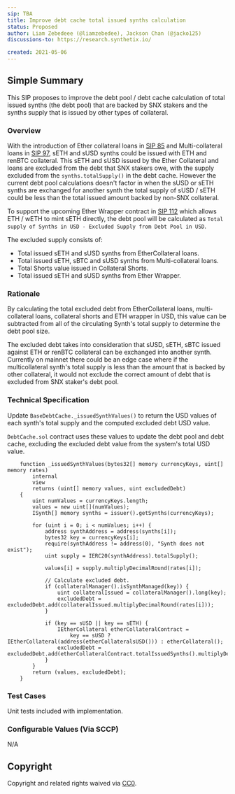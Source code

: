 ```yaml
---
sip: TBA
title: Improve debt cache total issued synths calculation
status: Proposed
author: Liam Zebedeee (@liamzebedee), Jackson Chan (@jacko125)
discussions-to: https://research.synthetix.io/

created: 2021-05-06
---
```


## Simple Summary

This SIP proposes to improve the debt pool / debt cache calculation of total issued synths (the debt pool) that are backed by SNX stakers and the synths supply that is issued by other types of collateral.

### Overview

With the introduction of Ether collateral loans in [SIP 85](https://sips.synthetix.io/sips/sip-85) and Multi-collateral loans in [SIP 97](https://sips.synthetix.io/sips/sip-97), sETH and sUSD synths could be issued with ETH and renBTC collateral. This sETH and sUSD issued by the Ether Collateral and loans are excluded from the debt that SNX stakers owe, with the supply excluded from the `synths.totalSupply()` in the debt cache. However the current debt pool calculations doesn't factor in when the sUSD or sETH synths are exchanged for another synth the total supply of sUSD / sETH could be less than the total issued amount backed by non-SNX collateral.

To support the upcoming Ether Wrapper contract in [SIP 112](https://sips.synthetix.io/sips/sip-112) which allows ETH / wETH to mint sETH directly, the debt pool will be calculated as `Total supply of Synths in USD - Excluded Supply from Debt Pool in USD`.

The excluded supply consists of:

- Total issued sETH and sUSD synths from EtherCollateral loans.
- Total issued sETH, sBTC and sUSD synths from Multi-collateral loans.
- Total Shorts value issued in Collateral Shorts.
- Total issued sETH and sUSD synths from Ether Wrapper.

### Rationale

By calculating the total excluded debt from EtherCollateral loans, multi-collateral loans, collateral shorts and ETH wrapper in USD, this value can be subtracted from all of the circulating Synth's total supply to determine the debt pool size.

The excluded debt takes into consideration that sUSD, sETH, sBTC issued against ETH or renBTC collateral can be exchanged into another synth. Currently on mainnet there could be an edge case where if the multicollateral synth's total supply is less than the amount that is backed by other collateral, it would not exclude the correct amount of debt that is excluded from SNX staker's debt pool.

### Technical Specification

Update `BaseDebtCache._issuedSynthValues()` to return the USD values of each synth's total supply and the computed excluded debt USD value.

`DebtCache.sol` contract uses these values to update the debt pool and debt cache, excluding the excluded debt value from the system's total USD value.

```solidity
    function _issuedSynthValues(bytes32[] memory currencyKeys, uint[] memory rates)
        internal
        view
        returns (uint[] memory values, uint excludedDebt)
    {
        uint numValues = currencyKeys.length;
        values = new uint[](numValues);
        ISynth[] memory synths = issuer().getSynths(currencyKeys);

        for (uint i = 0; i < numValues; i++) {
            address synthAddress = address(synths[i]);
            bytes32 key = currencyKeys[i];
            require(synthAddress != address(0), "Synth does not exist");
            uint supply = IERC20(synthAddress).totalSupply();

            values[i] = supply.multiplyDecimalRound(rates[i]);

            // Calculate excluded debt.
            if (collateralManager().isSynthManaged(key)) {
                uint collateralIssued = collateralManager().long(key);
                excludedDebt = excludedDebt.add(collateralIssued.multiplyDecimalRound(rates[i]));
            }

            if (key == sUSD || key == sETH) {
                IEtherCollateral etherCollateralContract =
                    key == sUSD ? IEtherCollateral(address(etherCollateralsUSD())) : etherCollateral();
                excludedDebt = excludedDebt.add(etherCollateralContract.totalIssuedSynths().multiplyDecimalRound(rates[i]));
            }
        }
        return (values, excludedDebt);
    }
```

### Test Cases

Unit tests included with implementation.

### Configurable Values (Via SCCP)

N/A

## Copyright

Copyright and related rights waived via [CC0](https://creativecommons.org/publicdomain/zero/1.0/).
